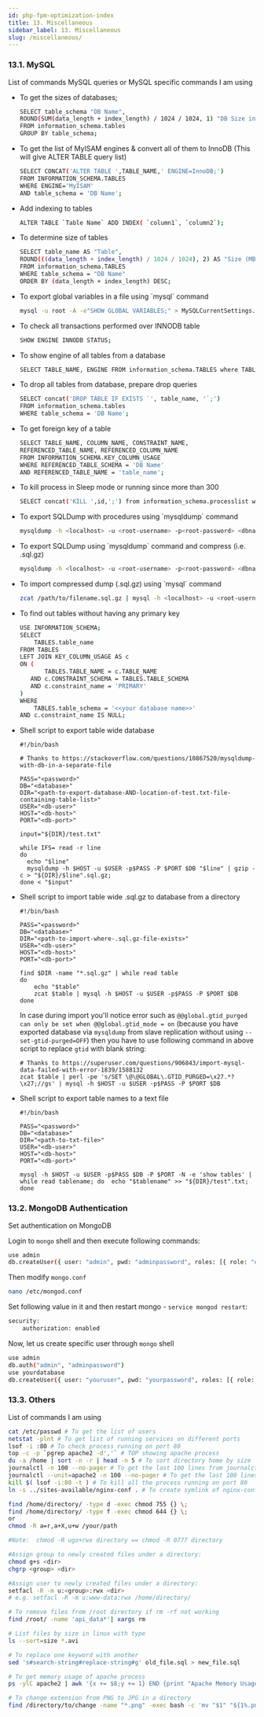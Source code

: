 ```yaml
---
id: php-fpm-optimization-index
title: 13. Miscellaneous
sidebar_label: 13. Miscellaneous
slug: /miscellaneous/
---
```


### 13.1. MySQL

List of commands MySQL queries or MySQL specific commands I am using

<ul>
<li>To get the sizes of databases;</li>

```bash
SELECT table_schema "DB Name",
ROUND(SUM(data_length + index_length) / 1024 / 1024, 1) "DB Size in MB" 
FROM information_schema.tables 
GROUP BY table_schema;
```

<li>To get the list of MyISAM engines & convert all of them to InnoDB (This will give ALTER TABLE query list)</li>

```bash
SELECT CONCAT('ALTER TABLE ',TABLE_NAME,' ENGINE=InnoDB;') 
FROM INFORMATION_SCHEMA.TABLES
WHERE ENGINE='MyISAM'
AND table_schema = 'DB Name';
```

<li>Add indexing to tables</li>

```bash
ALTER TABLE `Table Name` ADD INDEX( `column1`, `column2`);
```

<li>To determine size of tables</li>

```bash
SELECT table_name AS "Table",
ROUND(((data_length + index_length) / 1024 / 1024), 2) AS "Size (MB)"
FROM information_schema.TABLES
WHERE table_schema = "DB Name"
ORDER BY (data_length + index_length) DESC;
```

<li>To export global variables in a file using `mysql` command</li>

```bash
mysql -u root -A -e"SHOW GLOBAL VARIABLES;" > MySQLCurrentSettings.txt
```

<li>To check all transactions performed over INNODB table</li>

```bash
SHOW ENGINE INNODB STATUS;
```

<li>To show engine of all tables from a database</li>

```bash
SELECT TABLE_NAME, ENGINE FROM information_schema.TABLES where TABLE_SCHEMA = 'DB Name';
```

<li>To drop all tables from database, prepare drop queries</li>

```bash
SELECT concat('DROP TABLE IF EXISTS `', table_name, '`;')
FROM information_schema.tables
WHERE table_schema = 'DB Name';
```

<li>To get foreign key of a table</li>

```bash
SELECT TABLE_NAME, COLUMN_NAME, CONSTRAINT_NAME,
REFERENCED_TABLE_NAME, REFERENCED_COLUMN_NAME
FROM INFORMATION_SCHEMA.KEY_COLUMN_USAGE
WHERE REFERENCED_TABLE_SCHEMA = 'DB Name'
AND REFERENCED_TABLE_NAME = 'table_name';
```

<li>To kill process in Sleep mode or running since more than 300</li>

```bash
SELECT concat('KILL ',id,';') from information_schema.processlist where Command='Sleep'; or SELECT concat('KILL ',id,';') from information_schema.processlist where Time>'300';
```

<li>To export SQLDump with procedures using `mysqldump` command</li>

```bash
mysqldump -h <localhost> -u <root-username> -p<root-password> <dbname> --routines > /filename.sql
```

<li>To export SQLDump using `mysqldump` command and compress (i.e. .sql.gz)</li>

```bash
mysqldump -h <localhost> -u <root-username> -p<root-password> <dbname> --routines | gzip -c > /path/to/filename.sql.gz
```

<li>To import compressed dump (.sql.gz) using `mysql` command</li>

```bash
zcat /path/to/filename.sql.gz | mysql -h <localhost> -u <root-username> -p<root-password> <dbname>
```

<li>To find out tables without having any primary key</li>

```bash
USE INFORMATION_SCHEMA;
SELECT 
    TABLES.table_name
FROM TABLES
LEFT JOIN KEY_COLUMN_USAGE AS c 
ON (
       TABLES.TABLE_NAME = c.TABLE_NAME
   AND c.CONSTRAINT_SCHEMA = TABLES.TABLE_SCHEMA
   AND c.constraint_name = 'PRIMARY'
)
WHERE 
    TABLES.table_schema = '<<your database name>>'
AND c.constraint_name IS NULL;
```

<li>Shell script to export table wide database </li>

```
#!/bin/bash

# Thanks to https://stackoverflow.com/questions/10867520/mysqldump-with-db-in-a-separate-file

PASS="<password>"
DB="<database>"
DIR="<path-to-export-database-AND-location-of-test.txt-file-containing-table-list>"
USER="<db-user>"
HOST="<db-host>"
PORT="<db-port>"

input="${DIR}/test.txt"

while IFS= read -r line
do
  echo "$line"
  mysqldump -h $HOST -u $USER -p$PASS -P $PORT $DB "$line" | gzip -c > "${DIR}/$line".sql.gz;
done < "$input"
```

<li>Shell script to import table wide .sql.gz to database from a directory </li>

```
#!/bin/bash

PASS="<password>"
DB="<database>"
DIR="<path-to-import-where-.sql.gz-file-exists>"
USER="<db-user>"
HOST="<db-host>"
PORT="<db-port>"

find $DIR -name "*.sql.gz" | while read table
do
    echo "$table"
    zcat $table | mysql -h $HOST -u $USER -p$PASS -P $PORT $DB
done
```

In case during import you'll notice error such as `@@global.gtid_purged can only be set when @@global.gtid_mode = on` (because you have exported database via `mysqldump` from slave replication without using `--set-gtid-purged=OFF`) then you have to use following command in above script to replace `gtid` with blank string:

```
# Thanks to https://superuser.com/questions/906843/import-mysql-data-failed-with-error-1839/1588132
zcat $table | perl -pe 's/SET \@\@GLOBAL\.GTID_PURGED=\x27.*?\x27;//gs' | mysql -h $HOST -u $USER -p$PASS -P $PORT $DB
```

<li>Shell script to export table names to a text file </li>

```
#!/bin/bash

PASS="<password>"
DB="<database>"
DIR="<path-to-txt-file>"
USER="<db-user>"
HOST="<db-host>"
PORT="<db-port>"

mysql -h $HOST -u $USER -p$PASS $DB -P $PORT -N -e 'show tables' | while read tablename; do  echo "$tablename" >> "${DIR}/test".txt; done
```

</ul>

### 13.2. MongoDB Authentication

Set authentication on MongoDB

Login to `mongo` shell and then execute following commands:
```bash
use admin
db.createUser({ user: "admin", pwd: "adminpassword", roles: [{ role: "userAdminAnyDatabase", db: "admin" }] })
```

Then modify `mongo.conf`
```bash
nano /etc/mongod.conf
```

Set following value in it and then restart mongo - `service mongod restart`:
```bash
security:
    authorization: enabled
```
Now, let us create specific user through `mongo` shell
```bash
use admin
db.auth("admin", "adminpassword")
use yourdatabase
db.createUser({ user: "youruser", pwd: "yourpassword", roles: [{ role: "dbOwner", db: "yourdatabase" }] })
```

### 13.3. Others

List of commands I am using
```bash
cat /etc/passwd # To get the list of users
netstat -plnt # To get list of running services on different ports
lsof -i :80 # To check process running on port 80
top -c -p `pgrep apache2 -d','` # TOP showing apache process
du -a /home | sort -n -r | head -n 5 # To sort directory home by size
journalctl -n 100 --no-pager # To get the last 100 lines from journalctl
journalctl --unit=apache2 -n 100 --no-pager # To get the last 100 lines from journalctl of apache2 service
kill $( lsof -i:80 -t ) # To kill all the process running on port 80
ln -s ../sites-available/nginx-conf . # To create symlink of nginx-conf file from ../sites-available directory to current directory (.)

find /home/directory/ -type d -exec chmod 755 {} \;
find /home/directory/ -type f -exec chmod 644 {} \;
or
chmod -R a=r,a+X,u+w /your/path

#Note:  chmod -R ugo+rwx directory == chmod -R 0777 directory

#Assign group to newly created files under a directory:
chmod g+s <dir>
chgrp <group> <dir>

#Assign user to newly created files under a directory:
setfacl -R -m u:<group>:rwx <dir>
# e.g. setfacl -R -m u:www-data:rwx /home/directory/

# To remove files from /root directory if rm -rf not working
find /root/ -name 'api_data*'| xargs rm

# List files by size in linux with type
ls --sort=size *.avi

# To replace one keyword with another 
sed 's#search-string#replace-string#g' old_file.sql > new_file.sql

# To get memory usage of apache process
ps -ylC apache2 | awk '{x += $8;y += 1} END {print "Apache Memory Usage (MB): "x/1024; print "Average Proccess Size (MB): "x/((y-1)*1024)}'

# To change extension from PNG to JPG in a directory
find /directory/to/change -name "*.png" -exec bash -c 'mv "$1" "${1%.png}".jpg' - '{}' \;

```
